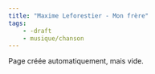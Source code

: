 ```yaml
---
title: "Maxime Leforestier - Mon frère"
tags:
    - -draft
    - musique/chanson
---
```


Page créée automatiquement, mais vide.
